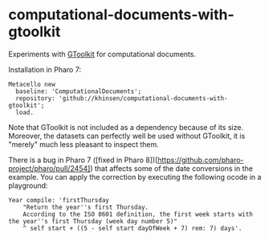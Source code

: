 # computational-documents-with-gtoolkit
Experiments with [GToolkit](https://gtoolkit.com/) for computational documents.

Installation in Pharo 7:
```
Metacello new
  baseline: 'ComputationalDocuments';
  repository: 'github://khinsen/computational-documents-with-gtoolkit';
  load.
```

Note that GToolkit is not included as a dependency because of its size. Moreover, the datasets can perfectly well be used without GToolkit, it is "merely" much less pleasant to inspect them.

There is a bug in Pharo 7 ([fixed in Pharo 8])[https://github.com/pharo-project/pharo/pull/2454]) that affects some of the date conversions in the example. You can apply the correction by executing the following ocode in a playground:
```
Year compile: 'firstThursday
	"Return the year''s first Thursday.
	According to the ISO 8601 definition, the first week starts with the year''s first Thursday (week day number 5)"
	^ self start + ((5 - self start dayOfWeek + 7) rem: 7) days'.
```
